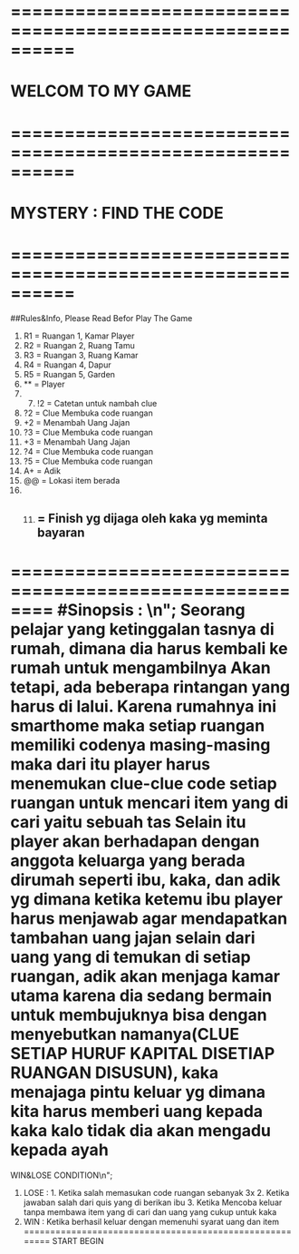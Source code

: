 # ==========================================================
# WELCOM TO MY GAME
# ==========================================================
# MYSTERY : FIND THE CODE
# ==========================================================
##Rules&Info, Please Read Befor Play The Game
1. R1 = Ruangan 1, Kamar Player
2. R2 = Ruangan 2, Ruang Tamu
3. R3 = Ruangan 3, Ruang Kamar
4. R4 = Ruangan 4, Dapur
5. R5 = Ruangan 5, Garden
6. ** = Player
7. 7. !2 = Catetan untuk nambah clue
8. ?2 = Clue Membuka code ruangan
9. +2 = Menambah Uang Jajan
9. ?3 = Clue Membuka code ruangan
10. +3 = Menambah Uang Jajan
11. ?4 = Clue Membuka code ruangan
12. ?5 = Clue Membuka code ruangan
13. A+ = Adik
11. @@ = Lokasi item berada
12. 11. ## = Finish yg dijaga oleh kaka yg meminta bayaran
========================================================
#Sinopsis : \n";
Seorang pelajar yang ketinggalan tasnya di rumah, dimana dia harus kembali ke rumah untuk mengambilnya 
Akan tetapi, ada beberapa rintangan yang harus di lalui. Karena rumahnya ini smarthome maka setiap ruangan memiliki codenya masing-masing maka dari itu player harus menemukan clue-clue code setiap ruangan untuk mencari item yang di cari yaitu sebuah tas
Selain itu player akan berhadapan dengan anggota keluarga yang berada dirumah seperti ibu, kaka, dan adik 
yg dimana ketika ketemu ibu player harus menjawab agar mendapatkan tambahan uang jajan selain dari uang yang di temukan di setiap ruangan, 
adik akan menjaga kamar utama karena dia sedang bermain untuk membujuknya bisa dengan menyebutkan namanya(CLUE SETIAP HURUF KAPITAL DISETIAP RUANGAN DISUSUN),
kaka menajaga pintu keluar yg dimana kita harus memberi uang kepada kaka kalo tidak dia akan mengadu kepada ayah 
========================================================
WIN&LOSE CONDITION\n";
1. LOSE : 1. Ketika salah memasukan code ruangan sebanyak 3x
      	  2. Ketika jawaban salah dari quis yang di berikan ibu
	    	  3. Ketika Mencoba keluar tanpa membawa item yang di cari dan uang yang cukup untuk kaka
2. WIN : Ketika berhasil keluar dengan memenuhi syarat uang dan item
========================================================
START BEGIN
